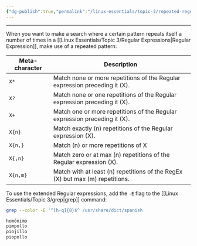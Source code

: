 ```yaml
---
{"dg-publish":true,"permalink":"/linux-essentials/topic-3/repeated-regex/","dgPassFrontmatter":true}
---
```


---
When you want to make a search where a certain pattern repeats itself a number of times in a [[Linux Essentials/Topic 3/Regular Expressions\|Regular Expression]], make use of a repeated pattern:

| Meta-character | Description                                                                   |
| -------------- | ----------------------------------------------------------------------------- |
| `X*`           | Match none or more repetitions of the Regular expression preceding it (X).    |
| `X?`           | Match none or one repetitions of the Regular expression preceding it (X).     |
| `X+`           | Match one or more repetitions of the Regular expression preceding it (X).     |
| `X{n}`         | Match exactly (n) repetitions of the Regular expression (X).                  |
| `X{n,}`        | Match (n) or more repetitions of X                                            |
| `X{,n}`        | Match zero or at max (n) repetitions of the Regular expression (X).           |
| `X{n,m}`       | Match with at least (n) repetitions of the RegEx (X) but max (m) repetitions. |

To use the extended Regular expressions, add the `-E` flag to the [[Linux Essentials/Topic 3/grep\|grep]] command:
```bash
grep --color -E '^[h-q]{8}$^ /usr/share/dict/spanish
```
```bash
homónimo
pimpollo
piojillo
piopollo
```
